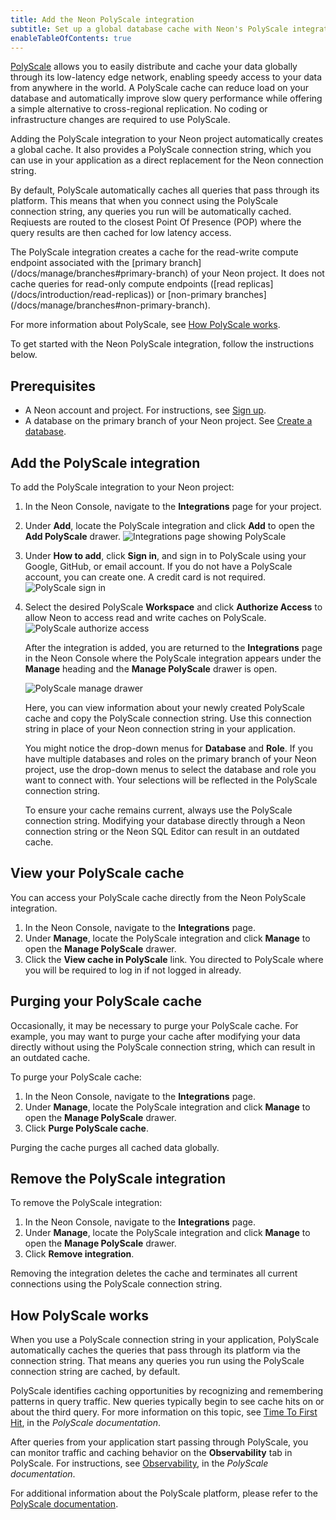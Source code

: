 ```yaml
---
title: Add the Neon PolyScale integration
subtitle: Set up a global database cache with Neon's PolyScale integration
enableTableOfContents: true
---
```


[PolyScale](https://docs.polyscale.ai/) allows you to easily distribute and cache your data globally through its low-latency edge network, enabling speedy access to your data from anywhere in the world. A PolyScale cache can reduce load on your database and automatically improve slow query performance while offering a simple alternative to cross-regional replication. No coding or infrastructure changes are required to use PolyScale.

Adding the PolyScale integration to your Neon project automatically creates a global cache. It also provides a PolyScale connection string, which you can use in your application as a direct replacement for the Neon connection string.

By default, PolyScale automatically caches all queries that pass through its platform. This means that when you connect using the PolyScale connection string, any queries you run will be automatically cached. Reqiuests are routed to the closest Point Of Presence (POP) where the query results are then cached for low latency access.

<Admonition type="note">
The PolyScale integration creates a cache for the read-write compute endpoint associated with the [primary branch](/docs/manage/branches#primary-branch) of your Neon project. It does not cache queries for read-only compute endpoints ([read replicas](/docs/introduction/read-replicas)) or [non-primary branches](/docs/manage/branches#non-primary-branch).
</Admonition>

For more information about PolyScale, see [How PolyScale works](#how-polyscale-works).

To get started with the Neon PolyScale integration, follow the instructions below.

## Prerequisites

- A Neon account and project. For instructions, see [Sign up](/docs/get-started-with-neon/signing-up).
- A database on the primary branch of your Neon project. See [Create a database](/docs/manage/databases#create-a-database).

## Add the PolyScale integration

To add the PolyScale integration to your Neon project:

1. In the Neon Console, navigate to the **Integrations** page for your project.
2. Under **Add**, locate the PolyScale integration and click **Add** to open the **Add PolyScale** drawer.
    ![Integrations page showing PolyScale](/docs/guides/polyscale_int_add_integration.png)
3. Under **How to add**, click **Sign in**, and sign in to PolyScale using your Google, GitHub, or email account. If you do not have a PolyScale account, you can create one. A credit card is not required.
    ![PolyScale sign in](/docs/guides/polyscale_int_sign_in.png)
4. Select the desired PolyScale **Workspace** and click **Authorize Access** to allow Neon to access read and write caches on PolyScale.
    ![PolyScale authorize access](/docs/guides/polyscale_int_authorize.png)

    After the integration is added, you are returned to the **Integrations** page in the Neon Console where the PolyScale integration appears under the **Manage** heading and the **Manage PolyScale** drawer is open. 

    ![PolyScale manage drawer](/docs/guides/polyscale_int_manage.png)

    Here, you can view information about your newly created PolyScale cache and copy the PolyScale connection string. Use this connection string in place of your Neon connection string in your application.

    You might notice the drop-down menus for **Database** and **Role**. If you have multiple databases and roles on the primary branch of your Neon project, use the drop-down menus to select the database and role you want to connect with. Your selections will be reflected in the PolyScale connection string.
   
    <Admonition type="note">
    To ensure your cache remains current, always use the PolyScale connection string. Modifying your database directly through a Neon connection string or the Neon SQL Editor can result in an outdated cache.
    </Admonition>

## View your PolyScale cache

You can access your PolyScale cache directly from the Neon PolyScale integration.

1. In the Neon Console, navigate to the **Integrations** page.
2. Under **Manage**, locate the PolyScale integration and click **Manage** to open the **Manage PolyScale** drawer.
3. Click the **View cache in PolyScale** link. You directed to PolyScale where you will be required to log in if not logged in already.

## Purging your PolyScale cache

Occasionally, it may be necessary to purge your PolyScale cache. For example, you may want to purge your cache after modifying your data directly without using the PolyScale connection string, which can result in an outdated cache.

To purge your PolyScale cache:

1. In the Neon Console, navigate to the **Integrations** page.
2. Under **Manage**, locate the PolyScale integration and click **Manage** to open the **Manage PolyScale** drawer.
3. Click **Purge PolyScale cache**.

Purging the cache purges all cached data globally.

## Remove the PolyScale integration

To remove the PolyScale integration:

1. In the Neon Console, navigate to the **Integrations** page.
2. Under **Manage**, locate the PolyScale integration and click **Manage** to open the **Manage PolyScale** drawer.
3. Click **Remove integration**.

Removing the integration deletes the cache and terminates all current connections using the PolyScale connection string.

## How PolyScale works

When you use a PolyScale connection string in your application, PolyScale automatically caches the queries that pass through its platform via the connection string. That means any queries you run using the PolyScale connection string are cached, by default.

PolyScale identifies caching opportunities by recognizing and remembering patterns in query traffic. New queries typically begin to see cache hits on or about the third query. For more information on this topic, see [Time To First Hit](https://docs.polyscale.ai/how-does-it-work/#time-to-first-hit-ttfh), in the _PolyScale documentation_.

After queries from your application start passing through PolyScale, you can monitor traffic and caching behavior on the **Observability** tab in PolyScale. For instructions, see [Observability](https://docs.polyscale.ai/database-observability/), in the _PolyScale documentation_.

For additional information about the PolyScale platform, please refer to the [PolyScale documentation](https://docs.polyscale.ai/).

<NeedHelp/>